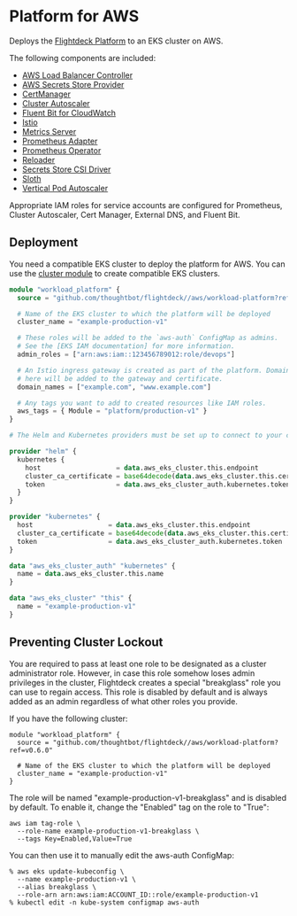 # Platform for AWS

Deploys the [Flightdeck Platform] to an EKS cluster on AWS.

The following components are included:

- [AWS Load Balancer Controller](https://kubernetes-sigs.github.io/aws-load-balancer-controller/)
- [AWS Secrets Store Provider](https://docs.aws.amazon.com/secretsmanager/latest/userguide/integrating_csi_driver.html)
- [CertManager](https://cert-manager.io/)
- [Cluster Autoscaler](https://github.com/kubernetes/autoscaler/blob/master/cluster-autoscaler/README.md)
- [Fluent Bit for CloudWatch](https://docs.aws.amazon.com/AmazonCloudWatch/latest/monitoring/Container-Insights-setup-logs-FluentBit.html)
- [Istio](https://istio.io/)
- [Metrics Server](https://github.com/kubernetes-sigs/metrics-server)
- [Prometheus Adapter](https://github.com/kubernetes-sigs/prometheus-adapter)
- [Prometheus Operator](https://prometheus-operator.dev/)
- [Reloader](https://github.com/stakater/Reloader)
- [Secrets Store CSI Driver](https://secrets-store-csi-driver.sigs.k8s.io/)
- [Sloth](https://sloth.dev/)
- [Vertical Pod Autoscaler](https://github.com/kubernetes/autoscaler/blob/master/vertical-pod-autoscaler/README.md)

Appropriate IAM roles for service accounts are configured for Prometheus,
Cluster Autoscaler, Cert Manager, External DNS, and Fluent Bit.

[flightdeck platform]: ../../platform

## Deployment

You need a compatible EKS cluster to deploy the platform for AWS. You can use
the [cluster module] to create compatible EKS clusters.

[cluster module]: ../cluster/README.md

```terraform
module "workload_platform" {
  source = "github.com/thoughtbot/flightdeck//aws/workload-platform?ref=v0.5.0"

  # Name of the EKS cluster to which the platform will be deployed
  cluster_name = "example-production-v1"

  # These roles will be added to the `aws-auth` ConfigMap as admins.
  # See the [EKS IAM documentation] for more information.
  admin_roles = ["arn:aws:iam::123456789012:role/devops"]

  # An Istio ingress gateway is created as part of the platform. Domains listed
  # here will be added to the gateway and certificate.
  domain_names = ["example.com", "www.example.com"]

  # Any tags you want to add to created resources like IAM roles.
  aws_tags = { Module = "platform/production-v1" }
}

# The Helm and Kubernetes providers must be set up to connect to your cluster.

provider "helm" {
  kubernetes {
    host                   = data.aws_eks_cluster.this.endpoint
    cluster_ca_certificate = base64decode(data.aws_eks_cluster.this.certificate_authority[0].data)
    token                  = data.aws_eks_cluster_auth.kubernetes.token
  }
}

provider "kubernetes" {
  host                   = data.aws_eks_cluster.this.endpoint
  cluster_ca_certificate = base64decode(data.aws_eks_cluster.this.certificate_authority[0].data)
  token                  = data.aws_eks_cluster_auth.kubernetes.token
}

data "aws_eks_cluster_auth" "kubernetes" {
  name = data.aws_eks_cluster.this.name
}

data "aws_eks_cluster" "this" {
  name = "example-production-v1"
}
```

[eks iam documentation]: https://docs.aws.amazon.com/eks/latest/userguide/add-user-role.html

## Preventing Cluster Lockout

You are required to pass at least one role to be designated as a cluster
administrator role. However, in case this role somehow loses admin privileges in
the cluster, Flightdeck creates a special "breakglass" role you can use to
regain access. This role is disabled by default and is always added as an admin
regardless of what other roles you provide.

If you have the following cluster:

```
module "workload_platform" {
  source = "github.com/thoughtbot/flightdeck//aws/workload-platform?ref=v0.6.0"

  # Name of the EKS cluster to which the platform will be deployed
  cluster_name = "example-production-v1"
}
```

The role will be named "example-production-v1-breakglass" and is disabled by
default. To enable it, change the "Enabled" tag on the role to "True":

```
aws iam tag-role \
  --role-name example-production-v1-breakglass \
  --tags Key=Enabled,Value=True
```

You can then use it to manually edit the aws-auth ConfigMap:

```
% aws eks update-kubeconfig \
  --name example-production-v1 \
  --alias breakglass \
  --role-arn arn:aws:iam:ACCOUNT_ID::role/example-production-v1
% kubectl edit -n kube-system configmap aws-auth
```
